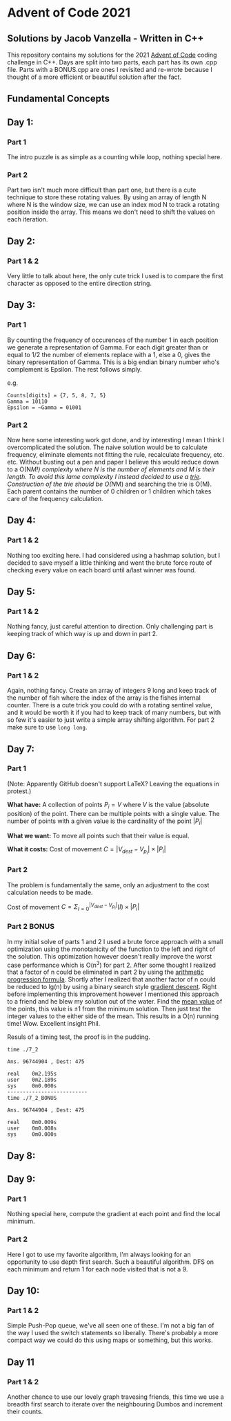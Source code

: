 # Advent of Code 2021
## Solutions by Jacob Vanzella - Written in C++

This repository contains my solutions for the 2021 [Advent of Code](https://adventofcode.com/) coding challenge in C++. Days are split into two parts, each part has its own .cpp file. Parts with a BONUS.cpp are ones I revisited and re-wrote because I thought of a more efficient or beautiful solution after the fact.

## Fundamental Concepts

## Day 1:
### Part 1
The intro puzzle is as simple as a counting while loop, nothing special here.
### Part 2
Part two isn't much more difficult than part one, but there is a cute technique to store these rotating values. By using an array of length N where N is the window size, we can use an index mod N to track a rotating position inside the array. This means we don't need to shift the values on each iteration.

## Day 2:
### Part 1 & 2
Very little to talk about here, the only cute trick I used is to compare the first character as opposed to the entire direction string.

## Day 3:
### Part 1
By counting the frequency of occurences of the number 1 in each position we generate a representation of Gamma. For each digit greater than or equal to 1/2 the number of elements replace with a 1, else a 0, gives the binary representation of Gamma. This is a big endian binary number who's complement is Epsilon. The rest follows simply.

e.g.
```
Counts[digits] = {7, 5, 8, 7, 5}
Gamma = 10110
Epsilon = ~Gamma = 01001
```

### Part 2
Now here some interesting work got done, and by interesting I mean I think I overcomplicated the solution. The naive solution would be to calculate frequency, eliminate elements not fitting the rule, recalculate frequency, etc. etc. Without busting out a pen and paper I believe this would reduce down to a O(N*M!) complexity where N is the number of elements and M is their length. To avoid this lame complexity I instead decided to use a [trie](https://en.wikipedia.org/wiki/Trie). Construction of the trie should be O(N*M) and searching the trie is O(M). Each parent contains the number of 0 children or 1 children which takes care of the frequency calculation.

## Day 4:
### Part 1 & 2
Nothing too exciting here. I had considered using a hashmap solution, but I decided to save myself a little thinking and went the brute force route of checking every value on each board until a/last winner was found.

## Day 5:
### Part 1 & 2
Nothing fancy, just careful attention to direction. Only challenging part is keeping track of which way is up and down in part 2.

## Day 6:
### Part 1 & 2
Again, nothing fancy. Create an array of integers 9 long and keep track of the number of fish where the index of the array is the fishes internal counter. There is a cute trick you could do with a rotating sentinel value, and it would be worth it if you had to keep track of many numbers, but with so few it's easier to just write a simple array shifting algorithm. For part 2 make sure to use `long long`.

## Day 7:
### Part 1
(Note: Apparently GitHub doesn't support LaTeX? Leaving the equations in protest.)

<b>What have:</b> A collection of points $P_i = V$ where $V$ is the value (absolute position) of the point. There can be multiple points with a single value. The number of points with a given value is the cardinality of the point $|P_i|$

<b>What we want:</b> To move all points such that their value is equal.

<b>What it costs:</b> Cost of movement $C = |V_{dest} - V_{p_i}| \times |P_i|$

### Part 2
The problem is fundamentally the same, only an adjustment to the cost calculation needs to be made.

Cost of movement $C = \Sigma_{I=0}^{|V_{dest} - V_{p_i}|}(I) \times |P_i|$

### Part 2 BONUS
In my initial solve of parts 1 and 2 I used a brute force approach with a small optimization using the monotanicity of the function to the left and right of the solution. This optimization however doesn't really improve the worst case performance which is O(n<sup>3</sup>) for part 2. After some thought I realized that a factor of n could be eliminated in part 2 by using the [arithmetic progression formula](https://en.wikipedia.org/wiki/Arithmetic_progression). Shortly after I realized that another factor of n could be reduced to lg(n) by using a binary search style [gradient descent](https://en.wikipedia.org/wiki/Gradient_descent). Right before implementing this improvement however I mentioned this approach to a friend and he blew my solution out of the water. Find the [mean value](https://en.wikipedia.org/wiki/Mean) of the points, this value is ±1 from the minimum solution. Then just test the integer values to the either side of the mean. This results in a O(n) running time! Wow. Excellent insight Phil.

Resuls of a timing test, the proof is in the pudding.
```
time ./7_2

Ans. 96744904 , Dest: 475

real    0m2.195s
user    0m2.189s
sys     0m0.000s
--------------------------
time ./7_2_BONUS

Ans. 96744904 , Dest: 475

real    0m0.009s
user    0m0.008s
sys     0m0.000s
```

## Day 8:

## Day 9:
### Part 1
Nothing special here, compute the gradient at each point and find the local minimum.

### Part 2
Here I got to use my favorite algorithm, I'm always looking for an opportunity to use depth first search. Such a beautiful algorithm. DFS on each minimum and return 1 for each node visited that is not a 9.

## Day 10:
### Part 1 & 2
Simple Push-Pop queue, we've all seen one of these. I'm not a big fan of the way I used the switch statements so liberally. There's probably a more compact way we could do this using maps or something, but this works.

## Day 11
### Part 1 & 2
Another chance to use our lovely graph travesing friends, this time we use a breadth first search to iterate over the neighbouring Dumbos and increment their counts.